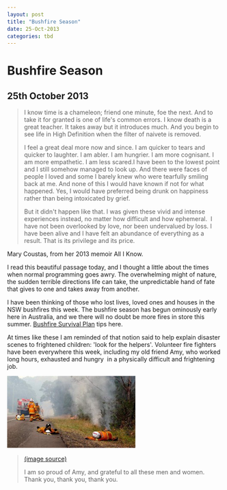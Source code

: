 ```yaml
---
layout: post
title: "Bushfire Season"
date: 25-Oct-2013
categories: tbd
---
```


# Bushfire Season

## 25th October 2013

<blockquote>I know time is a chameleon; friend one minute,   foe the next. And to take it for granted is one of life's common errors. I know death is a great teacher. It takes away but it introduces much. And you begin to see life in High Definition when the filter of naivete is removed.

I feel a great deal more now and since. I am quicker to tears and quicker to laughter. I am abler. I am hungrier. I am more cognisant. I am more empathetic. I am less scared.I have been to the lowest point and I still somehow managed to look up. And there were faces of people I loved and some I barely knew who were tearfully smiling back at me. And none of this I would have known if not for what happened. Yes, I would have preferred being drunk on happiness rather than being intoxicated by grief.

But it didn't happen like that. I was given these vivid and intense experiences instead, no matter how difficult and how ephemeral.  I have not been overlooked by love, nor been undervalued by loss. I have been alive and I have felt an abundance of everything as a result. That is its privilege and its price.</blockquote>

Mary Coustas, from her 2013 memoir All I Know.

I read this beautiful passage today, and I thought a little about the times when normal programming goes awry. The overwhelming might of nature, the sudden terrible directions life can take, the unpredictable hand of fate that gives to one and takes away from another.

I have been thinking of those who lost lives, loved ones and houses in the NSW bushfires this week. The bushfire season has begun ominously early here in Australia, and we there will no doubt be more fires in store this summer. <a href="http://www.rfs.nsw.gov.au/file_system/attachments/Attachment_BushFireSurvivalPlan.pdf">Bushfire Survival Plan</a> tips here.

At times like these I am reminded of that notion said to help explain disaster scenes to frightened children: 'look for the helpers'. Volunteer fire fighters have been everywhere this week, including my old friend Amy, who worked long hours, exhausted and hungry  in a physically difficult and frightening job.

<img class="photo-horiz" src="/images/2013/10/ab-w2-wejust-20131020194016545232-620x349-300x168.jpg" />

<blockquote>

<a href="http://www.smh.com.au/nsw/photo-of-exhausted-firefighters-goes-viral-20131020-2vuz9.html">(image source)</a>

I am so proud of Amy, and grateful to all these men and women. Thank you, thank you, thank you.

</blockquote>
